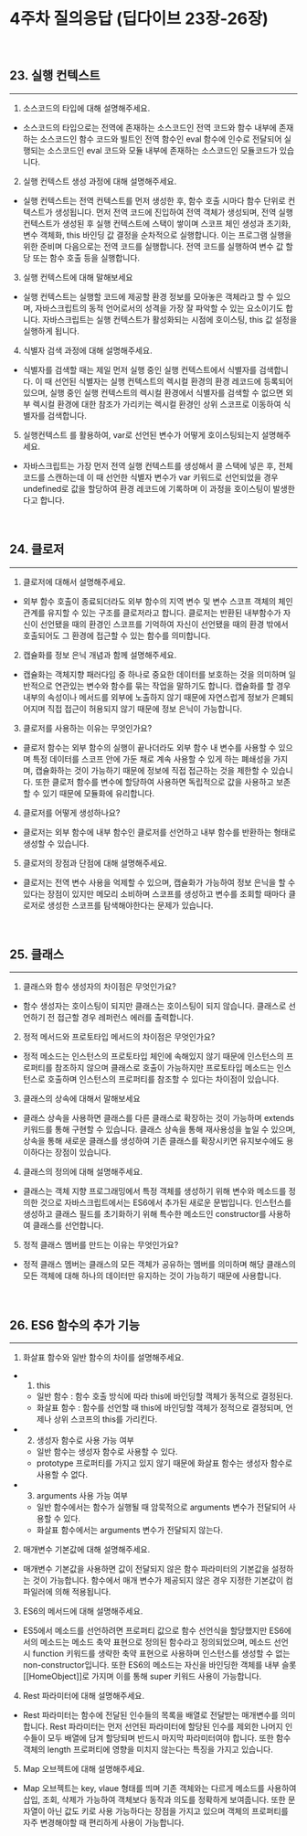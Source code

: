 # 4주차 질의응답 (딥다이브 23장-26장)

<br>

## 23. 실행 컨텍스트

---

1. 소스코드의 타입에 대해 설명해주세요.

- 소스코드의 타입으로는 전역에 존재하는 소스코드인 전역 코드와 함수 내부에 존재하는 소스코드인 함수 코드와 빌트인 전역 함수인 eval 함수에 인수로 전달되어 실행되는 소스코드인 eval 코드와 모듈 내부에 존재하는 소스코드인 모듈코드가 있습니다.

2. 실행 컨텍스트 생성 과정에 대해 설명해주세요.

- 실행 컨텍스트는 전역 컨텍스트를 먼저 생성한 후, 함수 호출 시마다 함수 단위로 컨텍스트가 생성됩니다. 먼저 전역 코드에 진입하여 전역 객체가 생성되며, 전역 실행 컨텍스트가 생성된 후 실행 컨텍스트에 스택이 쌓이며 스코프 체인 생성과 초기화, 변수 객체화, this 바인딩 값 결정을 순차적으로 실행합니다. 이는 프로그램 실행을 위한 준비며 다음으로는 전역 코드를 실행합니다. 전역 코드를 실행하여 변수 값 할당 또는 함수 호출 등을 실행합니다.

3. 실행 컨텍스트에 대해 말해보세요

- 실행 컨텍스트는 실행할 코드에 제공할 환경 정보를 모아놓은 객체라고 할 수 있으며, 자바스크립트의 동적 언어로서의 성격을 가장 잘 파악할 수 있는 요소이기도 합니다. 자바스크립트는 실행 컨텍스트가 활성화되는 시점에 호이스팅, this 값 설정을 실행하게 됩니다.

4. 식별자 검색 과정에 대해 설명해주세요.

- 식별자를 검색할 때는 제일 먼저 실행 중인 실행 컨텍스트에서 식별자를 검색합니다. 이 때 선언된 식별자는 실행 컨텍스트의 렉시컬 환경의 환경 레코드에 등록되어 있으며, 실행 중인 실행 컨텍스트의 렉시컬 환경에서 식별자를 검색할 수 없으면 외부 렉시컬 환경에 대한 참조가 가리키는 렉시컬 환경인 상위 스코프로 이동하여 식별자를 검색합니다.

5. 실행컨텍스트 를 활용하여, var로 선언된 변수가 어떻게 호이스팅되는지 설명해주세요.

- 자바스크립트는 가장 먼저 전역 실행 컨텍스트를 생성해서 콜 스택에 넣은 후, 전체 코드를 스캔하는데 이 때 선언한 식별자 변수가 var 키워드로 선언되었을 경우 undefined로 값을 할당하여 환경 레코드에 기록하며 이 과정을 호이스팅이 발생한다고 합니다.

<br>

## 24. 클로저

---

1. 클로저에 대해서 설명해주세요.

- 외부 함수 호출이 종료되더라도 외부 함수의 지역 변수 및 변수 스코프 객체의 체인 관계를 유지할 수 있는 구조를 클로저라고 합니다. 클로저는 반환된 내부함수가 자신이 선언됐을 때의 환경인 스코프를 기억하여 자신이 선언됐을 때의 환경 밖에서 호출되어도 그 환경에 접근할 수 있는 함수를 의미합니다.

2. 캡슐화를 정보 은닉 개념과 함께 설명해주세요.

- 캡슐화는 객체지향 패러다임 중 하나로 중요한 데이터를 보호하는 것을 의미하며 일반적으로 연관있는 변수와 함수를 묶는 작업을 말하기도 합니다. 캡슐화를 할 경우 내부의 속성이나 메서드를 외부에 노출하지 않기 때문에 자연스럽게 정보가 은폐되어지며 직접 접근이 허용되지 않기 때문에 정보 은닉이 가능합니다.

3. 클로저를 사용하는 이유는 무엇인가요?

- 클로저 함수는 외부 함수의 실행이 끝나더라도 외부 함수 내 변수를 사용할 수 있으며 특정 데이터를 스코프 안에 가둔 채로 계속 사용할 수 있게 하는 폐쇄성을 가지며, 캡슐화하는 것이 가능하기 때문에 정보에 직접 접근하는 것을 제한할 수 있습니다. 또한 클로저 함수를 변수에 할당하여 사용하면 독립적으로 값을 사용하고 보존할 수 있기 때문에 모듈화에 유리합니다.

4. 클로저를 어떻게 생성하나요?

- 클로저는 외부 함수에 내부 함수인 클로저를 선언하고 내부 함수를 반환하는 형태로 생성할 수 있습니다.

5. 클로저의 장점과 단점에 대해 설명해주세요.

- 클로저는 전역 변수 사용을 억제할 수 있으며, 캡슐화가 가능하여 정보 은닉을 할 수 있다는 장점이 있지만 메모리 소비하며 스코프를 생성하고 변수를 조회할 때마다 클로저로 생성한 스코프를 탐색해야한다는 문제가 있습니다.

<br>

## 25. 클래스

---

1. 클래스와 함수 생성자의 차이점은 무엇인가요?

- 함수 생성자는 호이스팅이 되지만 클래스는 호이스팅이 되지 않습니다. 클래스로 선언하기 전 접근할 경우 레퍼런스 에러를 출력합니다.

2. 정적 메서드와 프로토타입 메서드의 차이점은 무엇인가요?

- 정적 메소드는 인스턴스의 프로토타입 체인에 속해있지 않기 때문에 인스턴스의 프로퍼티를 참조하지 않으며 클래스로 호출이 가능하지만 프로토타입 메소드는 인스턴스로 호출하며 인스턴스의 프로퍼티를 참조할 수 있다는 차이점이 있습니다.

3. 클래스의 상속에 대해서 말해보세요

- 클래스 상속을 사용하면 클래스를 다른 클래스로 확장하는 것이 가능하며 extends 키워드를 통해 구현할 수 있습니다. 클래스 상속을 통해 재사용성을 높일 수 있으며, 상속을 통해 새로운 클래스를 생성하여 기존 클래스를 확장시키면 유지보수에도 용이하다는 장점이 있습니다.

4. 클래스의 정의에 대해 설명해주세요.

- 클래스는 객체 지향 프로그래밍에서 특정 객체를 생성하기 위해 변수와 메소드를 정의한 것으로 자바스크립트에서는 ES6에서 추가된 새로운 문법입니다. 인스턴스를 생성하고 클래스 필드를 초기화하기 위해 특수한 메소드인 constructor를 사용하여 클래스를 선언합니다.

5. 정적 클래스 멤버를 만드는 이유는 무엇인가요?

- 정적 클래스 멤버는 클래스의 모든 객체가 공유하는 멤버를 의미하며 해당 클래스의 모든 객체에 대해 하나의 데이터만 유지하는 것이 가능하기 때문에 사용합니다.

<br>

## 26. ES6 함수의 추가 기능

---

1. 화살표 함수와 일반 함수의 차이를 설명해주세요.

- 1. this
  - 일반 함수 : 함수 호출 방식에 따라 this에 바인딩할 객체가 동적으로 결정된다.
  - 화살표 함수 : 함수를 선언할 때 this에 바인딩할 객체가 정적으로 결정되며, 언제나 상위 스코프의 this를 가리킨다.
- 2. 생성자 함수로 사용 가능 여부
  - 일반 함수는 생성자 함수로 사용할 수 있다.
  - prototype 프로퍼티를 가지고 있지 않기 때문에 화살표 함수는 생성자 함수로 사용할 수 없다.
- 3. arguments 사용 가능 여부
  - 일반 함수에서는 함수가 실행될 때 암묵적으로 arguments 변수가 전달되어 사용할 수 있다.
  - 화살표 함수에서는 arguments 변수가 전달되지 않는다.

2. 매개변수 기본값에 대해 설명해주세요.

- 매개변수 기본값을 사용하면 값이 전달되지 않은 함수 파라미터의 기본값을 설정하는 것이 가능합니다. 함수에서 매개 변수가 제공되지 않은 경우 지정한 기본값이 컴파일러에 의해 적용됩니다.

3. ES6의 메서드에 대해 설명해주세요.

- ES5에서 메소드를 선언하려면 프로퍼티 값으로 함수 선언식을 할당했지만 ES6에서의 메소드는 메소드 축약 표현으로 정의된 함수라고 정의되었으며, 메소드 선언 시 function 키워드를 생략한 축약 표현으로 사용하며 인스턴스를 생성할 수 없는 non-constructor입니다. 또한 ES6의 메소드는 자신을 바인딩한 객체를 내부 슬롯 [[HomeObject]]로 가지며 이를 통해 super 키워드 사용이 가능합니다.

4. Rest 파라미터에 대해 설명해주세요.

- Rest 파라미터는 함수에 전달된 인수들의 목록을 배열로 전달받는 매개변수를 의미합니다. Rest 파라미터는 먼저 선언된 파라미터에 할당된 인수를 제외한 나머지 인수들이 모두 배열에 담겨 할당되며 반드시 마지막 파라미터여야 합니다. 또한 함수 객체의 length 프로퍼티에 영향을 미치지 않는다는 특징을 가지고 있습니다.

5. Map 오브젝트에 대해 설명해주세요.

- Map 오브젝트는 key, vlaue 형태를 띄며 기존 객체와는 다르게 메소드를 사용하여 삽입, 조회, 삭제가 가능하여 객체보다 동작과 의도를 정확하게 보여줍니다. 또한 문자열이 아닌 값도 키로 사용 가능하다는 장점을 가지고 있으며 객체의 프로퍼티를 자주 변경해야할 때 편리하게 사용이 가능합니다.
